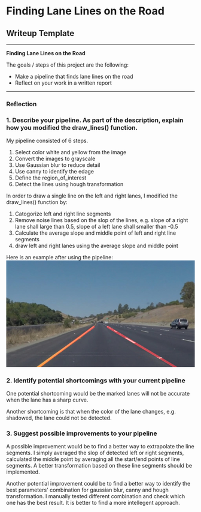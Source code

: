 # **Finding Lane Lines on the Road** 

## Writeup Template

---

**Finding Lane Lines on the Road**

The goals / steps of this project are the following:
* Make a pipeline that finds lane lines on the road
* Reflect on your work in a written report


[//]: # (Image References)

[image1]: ./test_images_output/solidYellowCurve.jpg "solidYellowCurve"

---

### Reflection

### 1. Describe your pipeline. As part of the description, explain how you modified the draw_lines() function.

My pipeline consisted of 6 steps. 
1. Select color white and yellow from the image
2. Convert the images to grayscale
3. Use Gaussian blur to reduce detail  
4. Use canny to identify the edage 
5. Define the region_of_interest 
6. Detect the lines using hough transformation

In order to draw a single line on the left and right lanes, I modified the draw_lines() function by:
1. Catogorize left and right line segments
2. Remove noise lines based on the slop of the lines, e.g. slope of a right lane shall large than 0.5, slope of a left lane shall smaller than -0.5
3. Calculate the average slope and middle point of left and right line segments 
4. draw left and right lanes using the average slope and middle point

Here is an example after using the pipeline:
![alt text][image1]


### 2. Identify potential shortcomings with your current pipeline


One potential shortcoming would be the marked lanes will not be accurate when the lane has a sharp curve.

Another shortcoming is that when the color of the lane changes, e.g. shadowed, the lane could not be detected. 


### 3. Suggest possible improvements to your pipeline

A possible improvement would be to find a better way to extrapolate the line segments.
I simply averaged the slop of detected left or right segments, calculated the middle point by averaging all the start/end points of line segments. A better transformation based on these line segments should be implemented. 

Another potential improvement could be to find a better way to identify the best parameters' combination for gaussian blur, canny and hough transformation. I manually tested different combination and check which one has the best result.  It is better to find a more intellegent approach.
